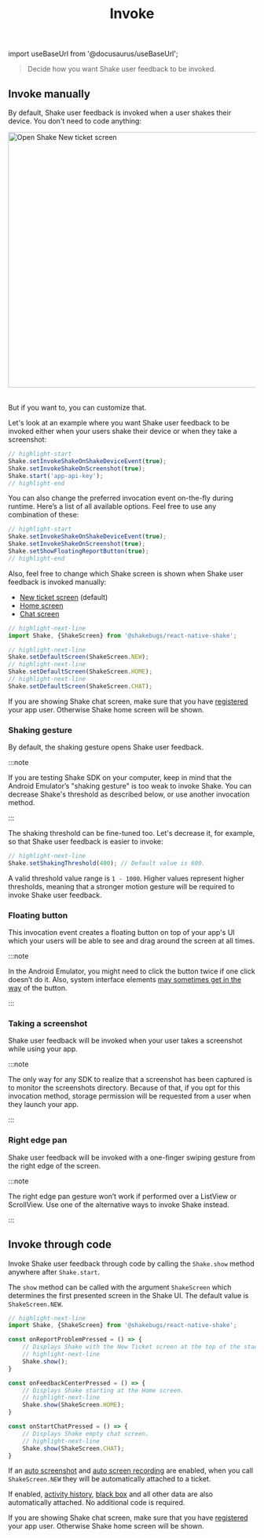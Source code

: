 ﻿---
id: invoke
title: Invoke
---

import useBaseUrl from '@docusaurus/useBaseUrl';

>Decide how you want Shake user feedback to be invoked.

## Invoke manually
By default, Shake user feedback is invoked when a user shakes their device.
You don't need to code anything:

<table class="media-container mt-40 mb-40">
<img
  alt="Open Shake New ticket screen"
  width="520"
  src={useBaseUrl('img/open-shake-new-ticket-screen.svg')}
/>
</table>

But if you want to, you can customize that.

Let's look at an example where you want Shake user feedback to be invoked either when your users shake their device or when they take a screenshot:

```javascript title="App.js"
// highlight-start
Shake.setInvokeShakeOnShakeDeviceEvent(true);
Shake.setInvokeShakeOnScreenshot(true);
Shake.start('app-api-key');
// highlight-end
```

You can also change the preferred invocation event on-the-fly during runtime.
Here’s a list of all available options. Feel free to use any combination of these:

```javascript title="App.js"
// highlight-start
Shake.setInvokeShakeOnShakeDeviceEvent(true);
Shake.setInvokeShakeOnScreenshot(true);
Shake.setShowFloatingReportButton(true);
// highlight-end
```

Also, feel free to change which Shake screen is shown when Shake user feedback is invoked manually:
* [New ticket screen](/react/shake-ui/new-ticket-screen.md) (default)
* [Home screen](/react/shake-ui/home-screen.md)
* [Chat screen](react/shake-ui/chat-screen.md)

```javascript title="App.js"
// highlight-next-line
import Shake, {ShakeScreen} from '@shakebugs/react-native-shake';

// highlight-next-line
Shake.setDefaultScreen(ShakeScreen.NEW);
// highlight-next-line
Shake.setDefaultScreen(ShakeScreen.HOME);
// highlight-next-line
Shake.setDefaultScreen(ShakeScreen.CHAT);
```

If you are showing Shake chat screen, make sure that you have [registered](/react/users/register-user) your app user. Otherwise Shake home screen will be shown.

### Shaking gesture
By default, the shaking gesture opens Shake user feedback.

:::note

If you are testing Shake SDK on your computer, keep in mind that the Android Emulator’s "shaking gesture"
is too weak to invoke Shake. You can decrease Shake's threshold as described below, or use another invocation method.

:::

The shaking threshold can be fine-tuned too. Let's decrease it, for example, so that Shake user feedback is easier to invoke:

```javascript title="App.js"
// highlight-next-line
Shake.setShakingThreshold(400); // Default value is 600.
```

A valid threshold value range is `1 - 1000`. Higher values represent higher thresholds, meaning that a stronger 
motion gesture will be required to invoke Shake user feedback.

### Floating button
This invocation event creates a floating button on top of your app's UI which your users
will be able to see and drag around the screen at all times.

:::note

In the Android Emulator, you might need to click the button twice if one click doesn’t do it.
Also, system interface elements [may sometimes get in the way](https://help.shakebugs.com/en/articles/3321805-the-report-a-bug-button-is-hidden-behind-an-interface-element) of the button.

:::

### Taking a screenshot
Shake user feedback will be invoked when your user takes a screenshot while using your app.

:::note

The only way for any SDK to realize that a screenshot has been captured is to monitor the screenshots directory.
Because of that, if you opt for this invocation method, storage permission will be requested from a user when they launch your app.

:::

### Right edge pan
Shake user feedback will be invoked with a one-finger swiping gesture from the right edge of the screen.

:::note

The right edge pan gesture won’t work if performed over a ListView or ScrollView.
Use one of the alternative ways to invoke Shake instead.

:::

## Invoke through code
Invoke Shake user feedback through code by calling the `Shake.show` method anywhere after `Shake.start`.

The `show` method can be called with the argument `ShakeScreen` which determines the first presented screen in the Shake UI.
The default value is `ShakeScreen.NEW`.

```javascript title="App.js"
// highlight-next-line
import Shake, {ShakeScreen} from '@shakebugs/react-native-shake';

const onReportProblemPressed = () => {
    // Displays Shake with the New Ticket screen at the top of the stack.
    // highlight-next-line
    Shake.show();
}

const onFeedbackCenterPressed = () => {
    // Displays Shake starting at the Home screen.
    // highlight-next-line
    Shake.show(ShakeScreen.HOME);
}

const onStartChatPressed = () => {
    // Displays Shake empty chat screen.
    // highlight-next-line
    Shake.show(ShakeScreen.CHAT);
}
```

If an [auto screenshot](/react/configuration-and-data/auto-screenshot.md) and
[auto screen recording](/react/configuration-and-data/auto-screen-recording.md) are enabled,
when you call `ShakeScreen.NEW` they will be automatically attached to a ticket.

If enabled, [activity history](/react/configuration-and-data/activity-history.md),
[black box](/react/configuration-and-data/black-box.md) and all other data are also automatically attached.
No additional code is required.

If you are showing Shake chat screen, make sure that you have [registered](/react/users/register-user) your app user. Otherwise Shake home screen will be shown.


